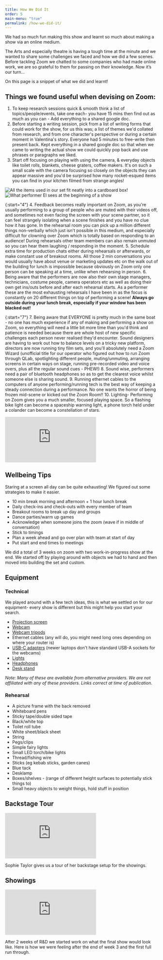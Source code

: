 ```yaml
---
title: How We Did It
order: 5
main-menu: "true"
permalink: /how-we-did-it/
---
```


We had so much fun making this show and learnt so much about making a show via an online medium. 

The Arts and especially theatre is having a tough time at the minute and we wanted to share some challenges we faced and how we did a few scenes. Before tackling Zoom we chatted to some companies who had made online work, we are so grateful to them for passing on their knowledge. Now it’s our turn... 

On this page is a snippet of what we did and learnt!

## Things we found useful when devising on Zoom:

<div class="row">
  <div class="col-12 col-lg-7" markdown="1">

1. To keep research sessions quick & smooth  think a list of topics/people/events, take one each- you have 15 mins  then find out as much as you can - Add everything to a shared google doc.
2. Before starting a writing session, pick from a list of writing forms that could work for the show, for us this was; a list of themes we'd collated from research, and from one character's perspective or during a certain moment in Valentina's story. Everyone had 5 minutes to free-write then present back. Kept everything in a shared google doc so that when we came to writing the actual show we could quickly pop back and use phrases or paragraphs we liked.
3. Start off focusing on playing with using the camera, & everyday objects like toilet rolls, blankets, cheese graters, coffee makers. It's on such a small scale with the camera focusing so closely on the objects they can appear massive and you'd be surprised how many rocket-esqued items you can find in your kitchen filmed from strange angles!

  </div>
  <div class="col-12 col-lg-5 my-auto">
    <img class="img-fluid shadow" src="{{ site.baseurl }}/static/img/setbox.jpg" alt="All the items used in our set fit neatly into a cardboard box!">
  </div>
</div>
<div class="row">
  <div class="col-12 col-lg-5 order-2 order-lg-1 my-auto">
    <img class="img-fluid shadow" src="{{ site.baseurl }}/static/img/tech.jpg" alt="What performer El sees at the beginning of a show">
  </div>
  <div class="col-12 col-lg-7 order-1 order-lg-2" markdown="1">

{:start="4"}
4. Feedback becomes really important on Zoom, as you're usually performing to a group of people who are muted with their videos off, and sometimes not even facing the screen with your scene partner, so it can feel strangely isolating when a scene finishes and you have no clue how it has gone. In the rehearsal room you can pick up a million different things non-verbally which just isn't possible in this medium, and especially difficult for clowning over Zoom which is totally based on responding to an audience! During rehearsals other team members can also remain unmuted so you can hear them laughing / responding in the moment.
5. Schedule extra time for production chats either during rehearsals or afterwards, or make constant use of breakout rooms. All those 2 min conversations you would usually have about venue or marketing updates etc on the walk out of the building for lunch is impossible because obviously on Zoom only one person can be speaking at a time, unlike when rehearsing in person.
6. Being aware that the performers are now also their own stage managers, technicians, costume people, camera operators etc as well as doing their own get ins/outs before and after each rehearsal starts. As a performer these are the most exhausting rehearsals I have been in as the focus is constantly on 20 different things on top of performing a scene! **Always go outside during your lunch break, especially if your window has been blacked out!**

  </div>
</div>
<div class="row">
  <div class="col-12 col-lg-7 order-2 order-md-2" markdown="1">

{:start="7"}
7. Being aware that EVERYONE is pretty much in the same boat - no one has much experience if any of making and performing a show on Zoom, so everything will need a little bit more time than you'd think and patience is needed because there are whole host of new specific challenges each person never realised they'd encounter. Sound designers are having to work out how to balance levels on a tricky new platform, directors are now running tiny film sets, and you'll absolutely need a Zoom Wizard (unofficial title for our operator who figured out how to run Zoom through QLab, spotlighting different people, muting/unmuting, arranging screens in certain ways on stage, running pre-recorded video and voice overs, plus all the regular sound cues - PHEW!)
8. Sound wise, performers need a pair of bluetooth headphones so as to get the clearest voice whilst someone else is sharing sound.
9. Running ethernet cables to the computers of anyone performing/running tech is the best way of keeping a steady connection during a performance. No one wants the horror of being frozen mid-scene or kicked out the Zoom Room!!
10. Lighting- Performing on Zoom gives you a much smaller, focused playing space. So a flashing bike light can become a spaceship warning light, a phone torch held under a colander can become a constellation of stars. 

  </div>
  <div class="col-12 col-lg-5 order-1 order-md-2 my-auto">
    <div class="embed-box my-auto mb-4">
      <iframe src="https://player.vimeo.com/video/541676105" frameborder="0" allow="autoplay; fullscreen; picture-in-picture" allowfullscreen title="Video Editing Timelapse"></iframe>
    </div>
  </div>
</div>

## Wellbeing Tips

Staring at a screen all day can be quite exhausting! We figured out some strategies to make it easier.

* 10 min break morning and afternoon + 1 hour lunch break
* Daily check-ins and check-outs with every member of team
* Breakout rooms to break up day and groups
* Dance parties/warm up games
* Acknowledge when someone joins the zoom (wave if in middle of conversation)
* Stick to timings
* Plan a week ahead and go over plan with team at start of day
* Put start and end times to meetings 

We did a total of 3 weeks on zoom with two work-in-progress show at the end. 
We started off by playing around with objects we had to hand and then moved into building the set and custom. 


## Equipment 

<div class="row"><div class="col-12 col-lg-6" markdown="1">

### Technical 

We played around with a few tech ideas, this is what we settled on for our equipment- every show is different but this might help you start your search. 

* [Projection screen](https://www.wayfair.co.uk/Symple-Stuff--Arpiar-White-Portable-Projection-Screen-V114122916-L91-K~U003011805.html)
* [Webcam](https://www.amazon.co.uk/Logitech-Widescreen-Noise-Reducing-Automatic-Correction/dp/B01BGBJ8Y0/)
* [Webcam tripods](https://www.amazon.co.uk/dp/B07SDDBKVX?ref_=pe_3187911_248764861_302_E_DDE_dt_1)
* Ethernet cables (any will do, you might need long ones depending on where your router is)
* [USB-C adapters](https://www.amazon.co.uk/dp/B07CVX3516?ref_=pe_3187911_248764861_302_E_DDE_dt_1) (newer laptops don't have standard USB-A sockets for the webcams)
* [Lights](https://www.amazon.com/CeSunlight-3000-6500K-Adjustable-Temperature-Illumination/dp/B078V2Q9BZ)
* [Headphones](https://www.amazon.co.uk/dp/B00CBU0IV8/ref=cm_sw_r_wa_apa_glc_i_B1EYNJHJR74PJ1KMVT6F)
* [Desk stand](https://www.amazon.co.uk/gp/product/B01M4S7ZGM/ref=ppx_yo_dt_b_asin_title_o03_s00?ie=UTF8&psc=1)

_Note: Many of these are available from alternative providers. We are not affiliated with any of these providers. Links correct at time of publication._ 

</div><div class="col-12 col-lg-6" markdown="1">

### Rehearsal

* A picture frame with the back removed
* Whiteboard pens
* Sticky tape/double sided tape
* Black/white top
* Toilet roll tube 
* White sheet/black sheet
* String
* Pegs/clips
* Simple fairy lights
* Small LED torch/bike lights
* Thread/fishing wire
* Sticks (eg kebab sticks, garden canes)
* Blue tack 
* Desklamp 
* Boxes/shelves - (range of different height surfaces to potentially stick things to)
* Small heavy objects to weight things, hold stuff in position 

</div></div>

<div class="row"><div class="col-12 col-lg-6" markdown="1">

## Backstage Tour

<div class="embed-box mb-4">
  <iframe src="https://player.vimeo.com/video/541676207" frameborder="0" allow="autoplay; fullscreen; picture-in-picture" allowfullscreen title="Sophie Taylor - Behind the Scenes Tour"></iframe>
</div>

Sophie Taylor gives us a tour of her backstage setup for the showings.

</div><div class="col-12 col-lg-6" markdown="1">

## Showings

<div class="embed-box mb-4">
  <iframe src="https://player.vimeo.com/video/541675993" frameborder="0" allow="autoplay; fullscreen; picture-in-picture" allowfullscreen title="Rehearsal Diary"></iframe>
</div>

After 2 weeks of R&D we started work on what the final show would look like. Here is how we were feeling after the end of week 3 and the first full run through. 

</div></div>